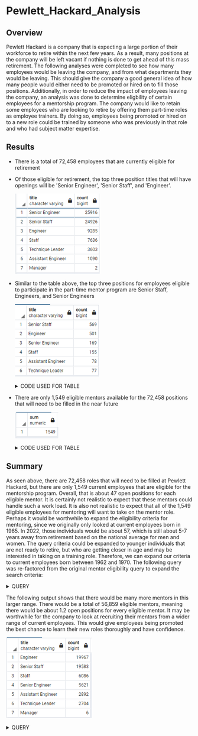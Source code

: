 # Pewlett_Hackard_Analysis

## Overview
Pewlett Hackard is a company that is expecting a large portion of their workforce to retire within the next few years.  As a result, many positions at the company will be left vacant if nothing is done to get ahead of this mass retirement.  The following analyses were completed to see how many employees would be leaving the company, and from what departments they would be leaving.  This should give the company a good general idea of how many people would either need to be promoted or hired on to fill those positions.  Additionally, in order to reduce the impact of employees leaving the company, an analysis was done to determine eligbility of certain employees for a mentorship program.  The company would like to retain some employees who are looking to retire by offering them part-time roles as employee trainers.  By doing so, employees being promoted or hired on to a new role could be trained by someone who was previously in that role and who had subject matter expertise.

## Results
* There is a total of 72,458 employees that are currently eligible for retirement
* Of those eligible for retirement, the top three position titles that will have openings will be 'Senior Engineer', 'Senior Staff', and 'Engineer'.  

    ![retirement_titles](https://github.com/Mots94/Pewlett_Hackard_Analysis/blob/main/Data/retirement_titles.PNG)

* Similar to the table above, the top three positions for employees eligible to participate in the part-time mentor program are Senior Staff, Engineers, and Senior Engineers

    ![mentor_titles](https://github.com/Mots94/Pewlett_Hackard_Analysis/blob/main/Data/mentor_titles.PNG)


    <details><summary>CODE USED FOR TABLE</summary>
    <p>

    ```
    SELECT me.title, COUNT(me.title) 
    INTO mentor_titles
    FROM mentors me
    GROUP BY (me.title)
    ORDER BY COUNT(me.title) DESC;
    ```

    <p>
    </details>

* There are only 1,549 eligible mentors available for the 72,458 positions that will need to be filled in the near future

    ![mentor_titles_sum](https://github.com/Mots94/Pewlett_Hackard_Analysis/blob/main/Data/mentor_titles_sum.PNG)


    <details><summary>CODE USED FOR TABLE</summary>
    <p>

    ```
    SELECT SUM(count)
    FROM mentor_titles;
    ```

    <p>
    </details>

## Summary
As seen above, there are 72,458 roles that will need to be filled at Pewlett Hackard, but there are only 1,549 current employees that are eligible for the mentorship program.  Overall, that is about 47 open positions for each eligible mentor.  It is certainly not realistic to expect that these mentors could handle such a work load.  It is also not realistic to expect that all of the 1,549 eligible employees for mentoring will want to take on the mentor role.  Perhaps it would be worthwhile to expand the eligibility criteria for mentoring, since we originally only looked at current employees born in 1965.  In 2022, those individuals would be about 57, which is still about 5-7 years away from retirement based on the national average for men and women.  The query criteria could be expanded to younger individuals that are not ready to retire, but who are getting closer in age and may be interested in taking on a training role.  Therefore, we can expand our criteria to current employees born between 1962 and 1970. The following query was re-factored from the original mentor eligibility query to expand the search criteria:

<details><summary>QUERY</summary>
<p>

```
SELECT DISTINCT ON (e.emp_no)
	e.emp_no,
	e.first_name,
	e.last_name,
	e.birth_date,
	de.from_date,
	de.to_date,
	ti.title
INTO mentors_expanded
FROM employees e
	JOIN dept_emp de
		ON (e.emp_no = de.emp_no)
	JOIN titles ti
		ON (e.emp_no = ti.emp_no)
WHERE de.to_date = '9999-01-01'
	AND e.birth_date BETWEEN '1962-01-01' AND '1970-12-31'
ORDER BY e.emp_no, ti.title;
```

<p>
</details>

The following output shows that there would be many more mentors in this larger range.  There would be a total of 56,859 eligible mentors, meaning there would be about 1.2 open positions for every eligible mentor.  It may be worthwhile for the company to look at recruiting their mentors from a wider range of current employees.  This would give employees being promoted the best chance to learn their new roles thoroughly and have confidence.

![mentors_expanded](https://github.com/Mots94/Pewlett_Hackard_Analysis/blob/main/Data/mentor_titles_expanded.PNG)

<details><summary>QUERY</summary>
<p>

```
SELECT me_ex.title, COUNT(me_ex.title) 
INTO mentor_titles_ex
FROM mentors_expanded me_ex
GROUP BY (me_ex.title)
ORDER BY COUNT(me_ex.title) DESC;
```

<p>
</details>

